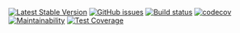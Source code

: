 [![Latest Stable Version](https://poser.pugx.org/wumvi/data-translate/v/stable?format=flat-square)](https://packagist.org/packages/wumvi/data-translate)
[![GitHub issues](https://img.shields.io/github/issues/wumvi/data-translate.svg?style=flat-square)](https://github.com/wumvi/data-translate/issues)
[![Build status](https://travis-ci.org/wumvi/data-translate.svg?branch=master)](https://travis-ci.org/wumvi/data-translate)
[![codecov](https://codecov.io/gh/wumvi/data-translate/branch/master/graph/badge.svg)](https://codecov.io/gh/wumvi/data-translate)
[![Maintainability](https://api.codeclimate.com/v1/badges/943689de2ecb8ae407ac/maintainability)](https://codeclimate.com/github/wumvi/data-translate/maintainability)
[![Test Coverage](https://api.codeclimate.com/v1/badges/943689de2ecb8ae407ac/test_coverage)](https://codeclimate.com/github/wumvi/data-translate/test_coverage)

